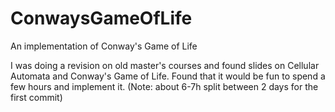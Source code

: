 # ConwaysGameOfLife
An implementation of Conway's Game of Life

I was doing a revision on old master's courses and found slides on Cellular Automata and Conway's Game of Life.
Found that it would be fun to spend a few hours and implement it.
(Note: about 6-7h split between 2 days for the first commit)

